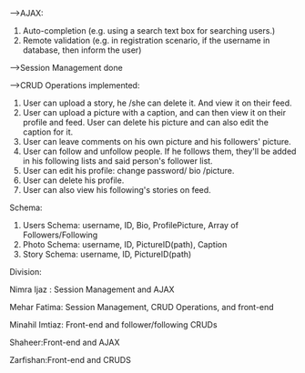 -->AJAX: 
1) Auto-completion (e.g. using a search text box for searching users.)
2) Remote validation (e.g. in registration scenario, if the username in database, then inform the user)

-->Session Management done

-->CRUD Operations implemented:
1) User can upload a story, he /she can delete it. And view it on their feed. 
2) User can upload a picture with a caption, and can then view it on their profile and feed. User can delete his picture and can also edit the caption for it.
3) User can leave comments on his own picture and his followers' picture.
4) User can follow and unfollow people. If he follows them, they'll be added in his following lists and said person's follower list.
5) User can edit his profile: change password/ bio /picture. 
6) User can delete his profile.
7) User can also view his following's stories on feed.

Schema:

1) Users Schema: username, ID, Bio, ProfilePicture, Array of Followers/Following
2) Photo Schema: username, ID, PictureID(path), Caption
3) Story Schema: username, ID, PictureID(path)


Division: 

Nimra Ijaz : Session Management and AJAX

Mehar Fatima: Session Management, CRUD Operations, and front-end

Minahil Imtiaz: Front-end and follower/following CRUDs

Shaheer:Front-end and AJAX 

Zarfishan:Front-end and CRUDS
